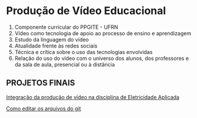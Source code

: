# Produção de Vídeo Educacional

1. Componente curricular do PPGITE - UFRN
1. Vídeo como tecnologia de apoio ao processo de ensino e aprendizagem
1. Estudo da linguagem do vídeo
1. Atualidade frente às redes sociais
1. Técnica e crítica sobre o uso das tecnologias envolvidas
1. Relação do uso do vídeo com o universo dos alunos, dos professores e da sala de aula, presencial ou à distância

## PROJETOS FINAIS
[Integração da produção de vídeo na disciplina de Eletricidade Aplicada](t1.md)

[Como editar os arquivos do git](https://www.markdownguide.org/basic-syntax)
